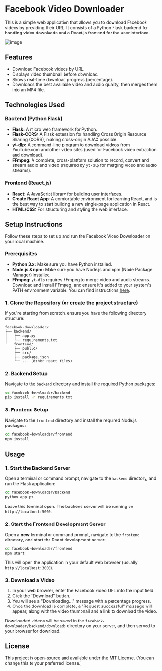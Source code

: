 # Facebook Video Downloader

This is a simple web application that allows you to download Facebook videos by providing their URL. It consists of a Python Flask backend for handling video downloads and a React.js frontend for the user interface.



![image](https://github.com/user-attachments/assets/4fc09dac-3398-449f-b9e4-3486b9da032a)




## Features

*   Download Facebook videos by URL.
*   Displays video thumbnail before download.
*   Shows real-time download progress (percentage).
*   Downloads the best available video and audio quality, then merges them into an MP4 file.

## Technologies Used

### Backend (Python Flask)

*   **Flask:** A micro web framework for Python.
*   **Flask-CORS:** A Flask extension for handling Cross Origin Resource Sharing (CORS), making cross-origin AJAX possible.
*   **yt-dlp:** A command-line program to download videos from YouTube.com and other video sites (used for Facebook video extraction and download).
*   **FFmpeg:** A complete, cross-platform solution to record, convert and stream audio and video (required by `yt-dlp` for merging video and audio streams).

### Frontend (React.js)

*   **React:** A JavaScript library for building user interfaces.
*   **Create React App:** A comfortable environment for learning React, and is the best way to start building a new single-page application in React.
*   **HTML/CSS:** For structuring and styling the web interface.

## Setup Instructions

Follow these steps to set up and run the Facebook Video Downloader on your local machine.

### Prerequisites

*   **Python 3.x:** Make sure you have Python installed.
*   **Node.js & npm:** Make sure you have Node.js and npm (Node Package Manager) installed.
*   **FFmpeg:** `yt-dlp` requires FFmpeg to merge video and audio streams. Download and install FFmpeg, and ensure it's added to your system's PATH environment variable. You can find instructions [here](https://ffmpeg.org/download.html).

### 1. Clone the Repository (or create the project structure)

If you're starting from scratch, ensure you have the following directory structure:

```
facebook-downloader/
├── backend/
│   ├── app.py
│   └── requirements.txt
└── frontend/
    ├── public/
    ├── src/
    ├── package.json
    └── ... (other React files)
```

### 2. Backend Setup

Navigate to the `backend` directory and install the required Python packages:

```bash
cd facebook-downloader/backend
pip install -r requirements.txt
```

### 3. Frontend Setup

Navigate to the `frontend` directory and install the required Node.js packages:

```bash
cd facebook-downloader/frontend
npm install
```

## Usage

### 1. Start the Backend Server

Open a terminal or command prompt, navigate to the `backend` directory, and run the Flask application:

```bash
cd facebook-downloader/backend
python app.py
```

Leave this terminal open. The backend server will be running on `http://localhost:5000`.

### 2. Start the Frontend Development Server

Open a **new** terminal or command prompt, navigate to the `frontend` directory, and start the React development server:

```bash
cd facebook-downloader/frontend
npm start
```

This will open the application in your default web browser (usually `http://localhost:3000`).

### 3. Download a Video

1.  In your web browser, enter the Facebook video URL into the input field.
2.  Click the "Download" button.
3.  You will see a "Downloading..." message with a percentage progress.
4.  Once the download is complete, a "Request successful" message will appear, along with the video thumbnail and a link to download the video.

Downloaded videos will be saved in the `facebook-downloader/backend/downloads` directory on your server, and then served to your browser for download.

## License

This project is open-source and available under the MIT License. (You can change this to your preferred license.)
